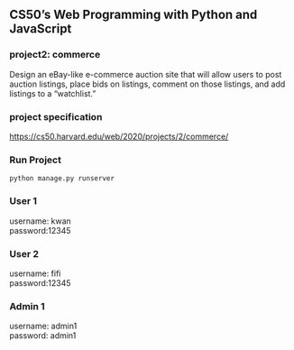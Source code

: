 ## CS50’s Web Programming with Python and JavaScript
### project2: commerce
Design an eBay-like e-commerce auction site that will allow users to post auction listings, place bids on listings, comment on those listings, and add listings to a “watchlist.”

### project specification
https://cs50.harvard.edu/web/2020/projects/2/commerce/

### Run Project
```
python manage.py runserver
```
### User 1
username: kwan<br>
password:12345

### User 2
username: fifi<br>
password:12345

### Admin 1
username: admin1<br>
password: admin1